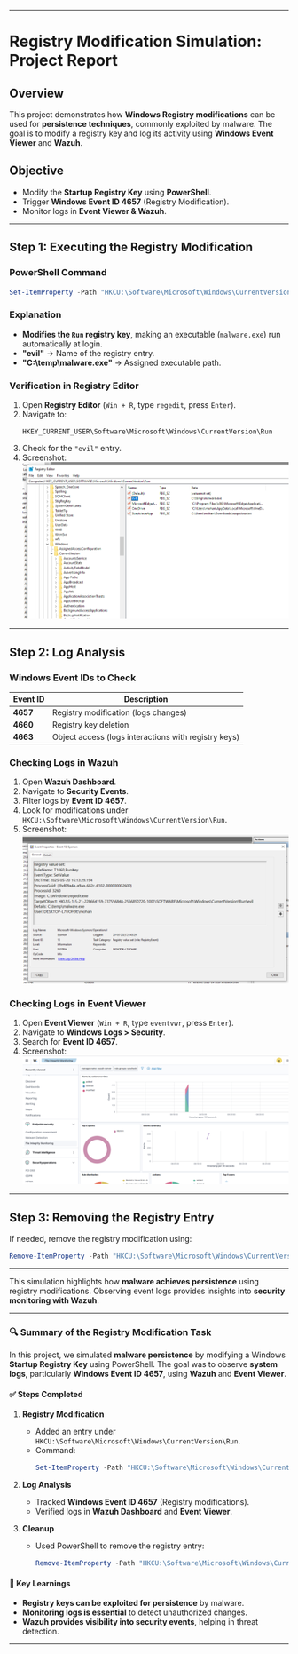 
---

# **Registry Modification Simulation: Project Report**

## **Overview**
This project demonstrates how **Windows Registry modifications** can be used for **persistence techniques**, commonly exploited by malware. The goal is to modify a registry key and log its activity using **Windows Event Viewer** and **Wazuh**.

## **Objective**
- Modify the **Startup Registry Key** using **PowerShell**.
- Trigger **Windows Event ID 4657** (Registry Modification).
- Monitor logs in **Event Viewer & Wazuh**.

---

## **Step 1: Executing the Registry Modification**
### **PowerShell Command**
```powershell
Set-ItemProperty -Path "HKCU:\Software\Microsoft\Windows\CurrentVersion\Run" -Name "evil" -Value "C:\temp\malware.exe"
```
### **Explanation**
- **Modifies the `Run` registry key**, making an executable (`malware.exe`) run automatically at login.
- **"evil"** → Name of the registry entry.
- **"C:\temp\malware.exe"** → Assigned executable path.

### **Verification in Registry Editor**
1. Open **Registry Editor** (`Win + R`, type `regedit`, press `Enter`).
2. Navigate to:
   ```
   HKEY_CURRENT_USER\Software\Microsoft\Windows\CurrentVersion\Run
   ```
3. Check for the `"evil"` entry.
4. Screenshot:  
   ![Registry Key](../screenshots/Registry_Key.png)

---

## **Step 2: Log Analysis**
### **Windows Event IDs to Check**
| **Event ID** | **Description** |
|-------------|----------------|
| **4657**    | Registry modification (logs changes) |
| **4660**    | Registry key deletion |
| **4663**    | Object access (logs interactions with registry keys) |

### **Checking Logs in Wazuh**
1. Open **Wazuh Dashboard**.
2. Navigate to **Security Events**.
3. Filter logs by **Event ID 4657**.
4. Look for modifications under `HKCU:\Software\Microsoft\Windows\CurrentVersion\Run`.
5. Screenshot:  
   ![Wazuh Logs](../screenshots/eventID-13.png)

### **Checking Logs in Event Viewer**
1. Open **Event Viewer** (`Win + R`, type `eventvwr`, press `Enter`).
2. Navigate to **Windows Logs > Security**.
3. Search for **Event ID 4657**.
4. Screenshot:  
   ![Event Viewer - Registry Change](../screenshots/wazuh-registry.png)

---

## **Step 3: Removing the Registry Entry**
If needed, remove the registry modification using:
```powershell
Remove-ItemProperty -Path "HKCU:\Software\Microsoft\Windows\CurrentVersion\Run" -Name "evil"
```

---

This simulation highlights how **malware achieves persistence** using registry modifications. Observing event logs provides insights into **security monitoring with Wazuh**.

---

### **🔍 Summary of the Registry Modification Task**
In this project, we simulated **malware persistence** by modifying a Windows **Startup Registry Key** using PowerShell. The goal was to observe **system logs**, particularly **Windows Event ID 4657**, using **Wazuh** and **Event Viewer**.

#### **✅ Steps Completed**
1. **Registry Modification**  
   - Added an entry under `HKCU:\Software\Microsoft\Windows\CurrentVersion\Run`.  
   - Command:  
     ```powershell
     Set-ItemProperty -Path "HKCU:\Software\Microsoft\Windows\CurrentVersion\Run" -Name "evil" -Value "C:\temp\malware.exe"
     ```

2. **Log Analysis**  
   - Tracked **Windows Event ID 4657** (Registry modifications).  
   - Verified logs in **Wazuh Dashboard** and **Event Viewer**.

3. **Cleanup**  
   - Used PowerShell to remove the registry entry:  
     ```powershell
     Remove-ItemProperty -Path "HKCU:\Software\Microsoft\Windows\CurrentVersion\Run" -Name "evil"
     ```

#### **📌 Key Learnings**
- **Registry keys can be exploited for persistence** by malware.  
- **Monitoring logs is essential** to detect unauthorized changes.  
- **Wazuh provides visibility into security events**, helping in threat detection.

---


